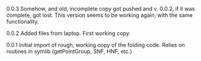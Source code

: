 0.0.3 Somehow, and old, incomplete copy got pushed and v. 0.0.2, if it was complete, got lost. This
version seems to be working again, with the same functionality.

0.0.2 Added files from laptop. First working copy.

0.0.1 Initial import of rough, working copy of the folding code. Relies on routines in symlib
(getPointGroup, SNF, HNF, etc.)
